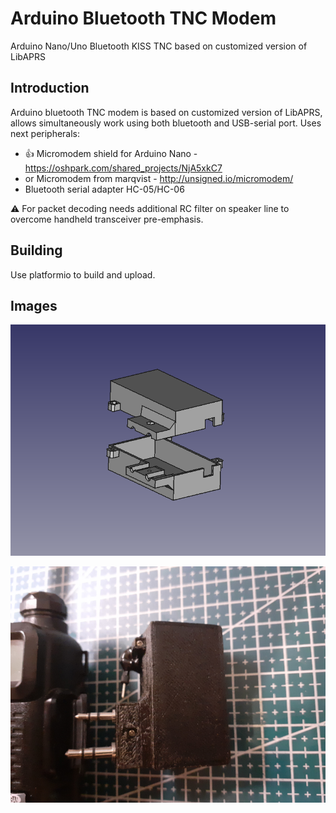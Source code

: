 Arduino Bluetooth TNC Modem
===========================
Arduino Nano/Uno Bluetooth KISS TNC based on customized version of LibAPRS

Introduction
------------
Arduino bluetooth TNC modem is based on customized version of LibAPRS, allows 
simultaneously work using both bluetooth and USB-serial port. Uses next
peripherals:

 * &#128077; Micromodem shield for Arduino Nano - https://oshpark.com/shared_projects/NjA5xkC7
 * or Micromodem from marqvist - http://unsigned.io/micromodem/
 * Bluetooth serial adapter HC-05/HC-06

&#x26A0; For packet decoding needs additional RC filter on speaker line to overcome handheld transceiver pre-emphasis.

Building
------------
Use platformio to build and upload.

Images
-------
![alt text](extras/images/cad.png)

![alt text](extras/images/modem.png)
